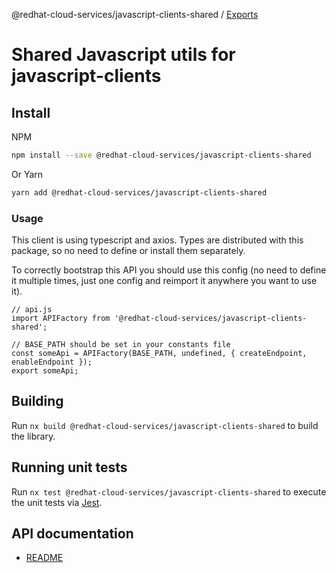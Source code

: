 @redhat-cloud-services/javascript-clients-shared / [Exports](modules.md)

# Shared Javascript utils for javascript-clients

## Install
NPM
```bash
npm install --save @redhat-cloud-services/javascript-clients-shared
```

Or Yarn
```bash
yarn add @redhat-cloud-services/javascript-clients-shared
```

### Usage
This client is using typescript and axios. Types are distributed with this package, so no need to define or install them separately.

To correctly bootstrap this API you should use this config (no need to define it multiple times, just one config and reimport it anywhere you want to use it).
```JS
// api.js
import APIFactory from '@redhat-cloud-services/javascript-clients-shared'; 

// BASE_PATH should be set in your constants file
const someApi = APIFactory(BASE_PATH, undefined, { createEndpoint, enableEndpoint });
export someApi;
```

## Building

Run `nx build @redhat-cloud-services/javascript-clients-shared` to build the library.

## Running unit tests

Run `nx test @redhat-cloud-services/javascript-clients-shared` to execute the unit tests via [Jest](https://jestjs.io).

## API documentation

* [README](doc/README.md)
